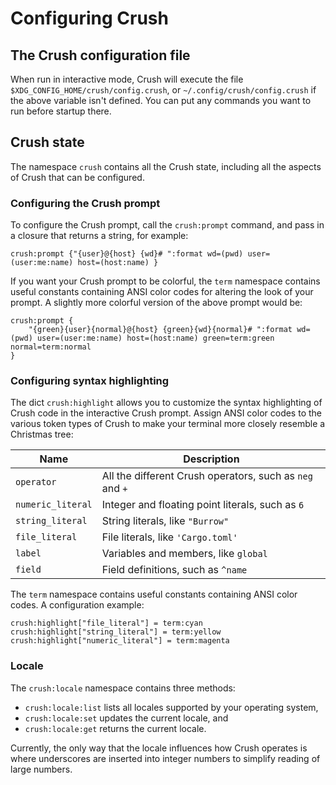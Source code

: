 # Configuring Crush

## The Crush configuration file

When run in interactive mode, Crush will execute the file `$XDG_CONFIG_HOME/crush/config.crush`,
or `~/.config/crush/config.crush` if the above variable isn't defined. You can put any commands
you want to run before startup there.

## Crush state

The namespace `crush` contains all the Crush state, including all the aspects of Crush that
can be configured.

### Configuring the Crush prompt

To configure the Crush prompt, call the `crush:prompt` command, and pass in a closure that
returns a string, for example:

```shell script
crush:prompt {"{user}@{host} {wd}# ":format wd=(pwd) user=(user:me:name) host=(host:name) }
```

If you want your Crush prompt to be colorful, the `term` namespace contains useful
constants containing ANSI color codes for altering the look of your prompt.
A slightly more colorful version of the above prompt would be:

```shell script
crush:prompt {
    "{green}{user}{normal}@{host} {green}{wd}{normal}# ":format wd=(pwd) user=(user:me:name) host=(host:name) green=term:green normal=term:normal
}
```

### Configuring syntax highlighting

The dict `crush:highlight` allows you to customize the syntax highlighting of
Crush code in the interactive Crush prompt. Assign ANSI color codes
to the various token types of Crush to make your terminal more closely
resemble a Christmas tree:

| Name | Description |
| --- | --- |
| `operator` | All the different Crush operators, such as `neg` and `+` |
| `numeric_literal` | Integer and floating point literals, such as `6` |
| `string_literal` | String literals, like `"Burrow"` |
| `file_literal` | File literals, like `'Cargo.toml'` |
| `label` | Variables and members, like `global` |
| `field` | Field definitions, such as `^name` |

The `term` namespace contains useful constants containing ANSI color codes.
A configuration example:

```shell script
crush:highlight["file_literal"] = term:cyan
crush:highlight["string_literal"] = term:yellow
crush:highlight["numeric_literal"] = term:magenta
```

### Locale

The `crush:locale` namespace contains three methods:

- `crush:locale:list` lists all locales supported by your operating system,
- `crush:locale:set` updates the current locale, and
- `crush:locale:get` returns the current locale.

Currently, the only way that the locale influences how Crush operates is where
underscores are inserted into integer numbers to simplify reading of large numbers.

